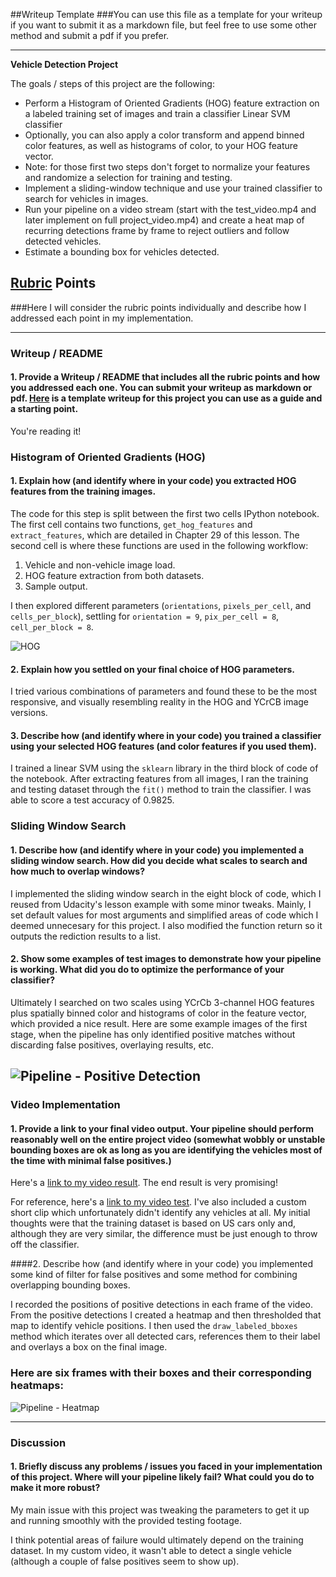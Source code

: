 ##Writeup Template
###You can use this file as a template for your writeup if you want to submit it as a markdown file, but feel free to use some other method and submit a pdf if you prefer.

---

**Vehicle Detection Project**

The goals / steps of this project are the following:

* Perform a Histogram of Oriented Gradients (HOG) feature extraction on a labeled training set of images and train a classifier Linear SVM classifier
* Optionally, you can also apply a color transform and append binned color features, as well as histograms of color, to your HOG feature vector. 
* Note: for those first two steps don't forget to normalize your features and randomize a selection for training and testing.
* Implement a sliding-window technique and use your trained classifier to search for vehicles in images.
* Run your pipeline on a video stream (start with the test_video.mp4 and later implement on full project_video.mp4) and create a heat map of recurring detections frame by frame to reject outliers and follow detected vehicles.
* Estimate a bounding box for vehicles detected.

## [Rubric](https://review.udacity.com/#!/rubrics/513/view) Points
###Here I will consider the rubric points individually and describe how I addressed each point in my implementation.  

---
### Writeup / README

#### 1. Provide a Writeup / README that includes all the rubric points and how you addressed each one.  You can submit your writeup as markdown or pdf.  [Here](https://github.com/udacity/CarND-Vehicle-Detection/blob/master/writeup_template.md) is a template writeup for this project you can use as a guide and a starting point.  

You're reading it!

### Histogram of Oriented Gradients (HOG)

#### 1. Explain how (and identify where in your code) you extracted HOG features from the training images.

The code for this step is split between the first two cells IPython notebook. The first cell contains two functions, `get_hog_features` and `extract_features`, which are detailed in Chapter 29 of this lesson. The second cell is where these functions are used in the following workflow:

1. Vehicle and non-vehicle image load.
2. HOG feature extraction from both datasets.
3. Sample output.

I then explored different parameters (`orientations`, `pixels_per_cell`, and `cells_per_block`), settling for `orientation = 9`, `pix_per_cell = 8`, `cell_per_block = 8`.

![HOG](https://gtoran.github.io/repository-assets/CarND-Vehicle-Detection-P5/hog.png)

#### 2. Explain how you settled on your final choice of HOG parameters.

I tried various combinations of parameters and found these to be the most responsive, and visually resembling reality in the HOG and YCrCB image versions.

#### 3. Describe how (and identify where in your code) you trained a classifier using your selected HOG features (and color features if you used them).

I trained a linear SVM using the `sklearn` library in the third block of code of the notebook. After extracting features from all images, I ran the training and testing dataset through the `fit()` method to train the classifier. I was able to score a test accuracy of 0.9825.

### Sliding Window Search

#### 1. Describe how (and identify where in your code) you implemented a sliding window search.  How did you decide what scales to search and how much to overlap windows?

I implemented the sliding window search in the eight block of code, which I reused from Udacity's lesson example with some minor tweaks. Mainly, I set default values for most arguments and simplified areas of code which I deemed unnecesary for this project. I also modified the function return so it outputs the rediction results to a list.

#### 2. Show some examples of test images to demonstrate how your pipeline is working.  What did you do to optimize the performance of your classifier?

Ultimately I searched on two scales using YCrCb 3-channel HOG features plus spatially binned color and histograms of color in the feature vector, which provided a nice result.  Here are some example images of the first stage, when the pipeline has only identified positive matches without discarding false positives, overlaying results, etc.

![Pipeline - Positive Detection](https://gtoran.github.io/repository-assets/CarND-Vehicle-Detection-P5/positive-detection.png)
---

### Video Implementation

#### 1. Provide a link to your final video output.  Your pipeline should perform reasonably well on the entire project video (somewhat wobbly or unstable bounding boxes are ok as long as you are identifying the vehicles most of the time with minimal false positives.)

Here's a [link to my video result](./output_images/project_video.mp4). The end result is very promising!

For reference, here's a [link to my video test](./output_images/test_video.mp4). I've also included a custom short clip which unfortunately didn't identify any vehicles at all. My initial thoughts were that the training dataset is based on US cars only and, although they are very similar, the difference must be just enough to throw off the classifier.

####2. Describe how (and identify where in your code) you implemented some kind of filter for false positives and some method for combining overlapping bounding boxes.

I recorded the positions of positive detections in each frame of the video.  From the positive detections I created a heatmap and then thresholded that map to identify vehicle positions. I then used the `draw_labeled_bboxes` method which iterates over all detected cars, references them to their label and overlays a box on the final image.

### Here are six frames with their boxes and their corresponding heatmaps:

![Pipeline - Heatmap](https://gtoran.github.io/repository-assets/CarND-Vehicle-Detection-P5/pipeline-heatmap.png)

---

### Discussion

#### 1. Briefly discuss any problems / issues you faced in your implementation of this project.  Where will your pipeline likely fail?  What could you do to make it more robust?

My main issue with this project was tweaking the parameters to get it up and running smoothly with the provided testing footage. 

I think potential areas of failure would ultimately depend on the training dataset. In my custom video, it wasn't able to detect a single vehicle (although a couple of false positives seem to show up). 